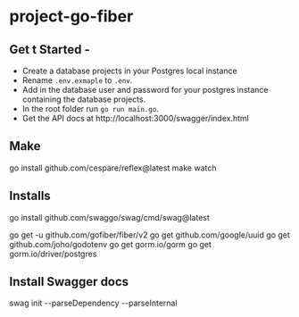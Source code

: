 # project-go-fiber

## Get t Started -

- Create a database projects in your Postgres local instance
- Rename `.env.exmaple` to `.env`.
- Add in the database user and password for your postgres instance containing the database projects.
- In the root folder run `go run main.go`.
- Get the API docs at http://localhost:3000/swagger/index.html


## Make

go install github.com/cespare/reflex@latest
make watch

## Installs

go install github.com/swaggo/swag/cmd/swag@latest

go get -u github.com/gofiber/fiber/v2
go get github.com/google/uuid
go get github.com/joho/godotenv
go get gorm.io/gorm
go get gorm.io/driver/postgres

## Install Swagger docs
swag init --parseDependency --parseInternal


